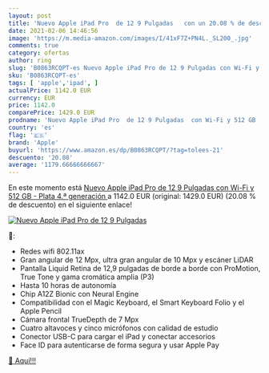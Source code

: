 ```yaml
---
layout: post
title: 'Nuevo Apple iPad Pro  de 12 9 Pulgadas   con un 20.08 % de descuento'
date: 2021-02-06 14:46:56
image: 'https://m.media-amazon.com/images/I/41xF7Z+PN4L._SL200_.jpg'
comments: true
category: ofertas
author: ring
slug: 'B0863RCQPT-es Nuevo Apple iPad Pro de 12 9 Pulgadas con Wi-Fi y 512 GB -...'
sku: 'B0863RCQPT-es'
tags: [ 'apple','ipad', ]
actualPrice: 1142.0 EUR
currency: EUR
price: 1142.0
comparePrice: 1429.0 EUR
prodname: 'Nuevo Apple iPad Pro  de 12 9 Pulgadas  con Wi-Fi y 512 GB  - Plata  4.ª generación '
country: 'es'
flag: '🇪🇸'
brand: 'Apple'
buyurl: 'https://www.amazon.es/dp/B0863RCQPT/?tag=tolees-21'
descuento: '20.08'
average: '1179.66666666667'
---
```


En este momento está [Nuevo Apple iPad Pro  de 12 9 Pulgadas  con Wi-Fi y 512 GB  - Plata  4.ª generación ](https://www.amazon.es/dp/B0863RCQPT/?tag=tolees-21) a 1142.0 EUR (original: 1429.0 EUR) (20.08 %  de descuento) en el siguiente enlace!

[![Nuevo Apple iPad Pro  de 12 9 Pulgadas  ](https://m.media-amazon.com/images/I/41xF7Z+PN4L._SL200_.jpg)](https://www.amazon.es/dp/B0863RCQPT/?tag=tolees-21)

🔎:

- Redes wifi 802.11ax
- Gran angular de 12 Mpx, ultra gran angular de 10 Mpx y escáner LiDAR
- Pantalla Liquid Retina de 12,9 pulgadas de borde a borde con ProMotion, True Tone y gama cromática amplia (P3)
- Hasta 10 horas de autonomía
- Chip A12Z Bionic con Neural Engine
- Compatibilidad con el Magic Keyboard, el Smart Keyboard Folio y el Apple Pencil
- Cámara frontal TrueDepth de 7 Mpx
- Cuatro altavoces y cinco micrófonos con calidad de estudio
- Conector USB-C para cargar el iPad y conectar accesorios
- Face ID para autenticarse de forma segura y usar Apple Pay

[🛒 Aquí!!!](https://www.amazon.es/dp/B0863RCQPT/?tag=tolees-21)
